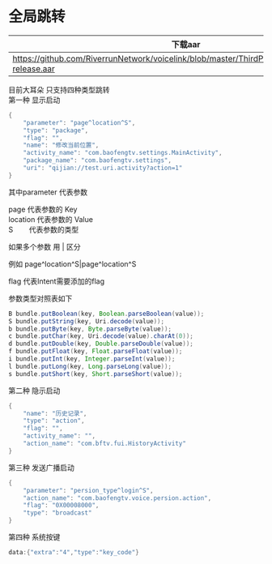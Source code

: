 # 全局跳转

| 下载aar           | 
| -------------- 
| https://github.com/RiverrunNetwork/voicelink/blob/master/ThirdPartyServer/app/libs/appintent-release.aar<br> |


目前大耳朵 只支持四种类型跳转 <br>
第一种 显示启动  <br>
```java
{
    "parameter": "page^location^S",
    "type": "package",
    "flag": "",
    "name": "修改当前位置",
    "activity_name": "com.baofengtv.settings.MainActivity",
    "package_name": "com.baofengtv.settings",
    "uri": "qijian://test.uri.activity?action=1"
}
```

其中parameter 代表参数

page     代表参数的 Key <br>
location 代表参数的 Value <br>
S        代表参数的类型  <br>

如果多个参数 用 | 区分 <br> 

例如 page^location^S|page^location^S <br>

flag 代表Intent需要添加的flag <br>

参数类型对照表如下 <br>
```java
B bundle.putBoolean(key, Boolean.parseBoolean(value)); 
S bundle.putString(key, Uri.decode(value)); 
b bundle.putByte(key, Byte.parseByte(value));
c bundle.putChar(key, Uri.decode(value).charAt(0)); 
d bundle.putDouble(key, Double.parseDouble(value)); 
f bundle.putFloat(key, Float.parseFloat(value)); 
i bundle.putInt(key, Integer.parseInt(value));
l bundle.putLong(key, Long.parseLong(value));
s bundle.putShort(key, Short.parseShort(value));

```
第二种 隐示启动  <br>
```java
{
    "name": "历史记录",
    "type": "action",
    "flag": "",
    "activity_name": "",
    "action_name": "com.bftv.fui.HistoryActivity"
}
```
第三种 发送广播启动 <br>
```java
{
    "parameter": "persion_type^login^S",
    "action_name": "com.baofengtv.voice.persion.action",
    "flag": "0X00008000",
    "type": "broadcast"
}
```
第四种 系统按键 <br>
```java
data:{"extra":"4","type":"key_code"}
```

